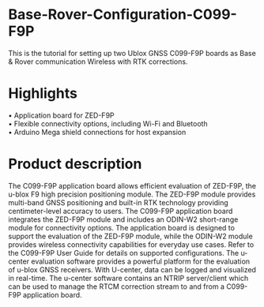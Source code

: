 # Base-Rover-Configuration-C099-F9P
This is the tutorial for setting up two Ublox GNSS C099-F9P boards as Base &amp; Rover communication Wireless with RTK corrections.

# Highlights
• Application board for ZED-F9P  
• Flexible connectivity options, including Wi-Fi and Bluetooth  
• Arduino Mega shield connections for host expansion  

# Product description
The C099-F9P application board allows efficient evaluation of ZED-F9P, the u-blox F9 high precision positioning module. The ZED-F9P module provides multi-band GNSS positioning and built-in RTK technology providing centimeter-level accuracy to users. The C099-F9P application board integrates the ZED-F9P module and includes an ODIN-W2 short-range module for connectivity options.
The application board is designed to support the evaluation of the ZED-F9P module, while the ODIN-W2 module provides wireless connectivity capabilities for everyday use cases. Refer to the C099-F9P User Guide for details on supported configurations. The u-center evaluation software provides a powerful platform for
the evaluation of u-blox GNSS receivers. With U-center, data can be logged and visualized in real-time. The u-center software contains an NTRIP server/client which can be used to manage the RTCM correction stream to and from a C099-F9P application board. 
